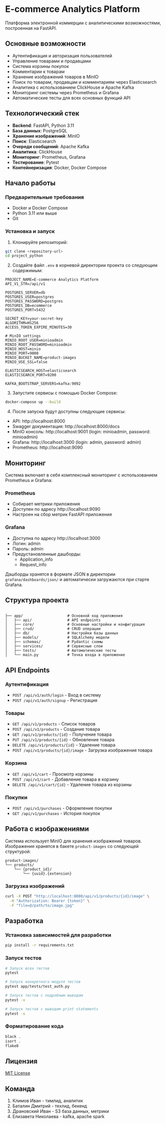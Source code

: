 # E-commerce Analytics Platform

Платформа электронной коммерции с аналитическими возможностями, построенная на FastAPI.

## Основные возможности

- Аутентификация и авторизация пользователей
- Управление товарами и продавцами
- Система корзины покупок
- Комментарии к товарам
- Хранение изображений товаров в MinIO
- Поиск по товарам, продавцам и комментариям через Elasticsearch
- Аналитика с использованием ClickHouse и Apache Kafka
- Мониторинг системы через Prometheus и Grafana
- Автоматические тесты для всех основных функций API

## Технологический стек

- **Backend**: FastAPI, Python 3.11
- **База данных**: PostgreSQL
- **Хранение изображений**: MinIO
- **Поиск**: Elasticsearch
- **Очереди сообщений**: Apache Kafka
- **Аналитика**: ClickHouse
- **Мониторинг**: Prometheus, Grafana
- **Тестирование**: Pytest
- **Контейнеризация**: Docker, Docker Compose

## Начало работы

### Предварительные требования

- Docker и Docker Compose
- Python 3.11 или выше
- Git

### Установка и запуск

1. Клонируйте репозиторий:
```bash
git clone <repository-url>
cd project_python
```

2. Создайте файл `.env` в корневой директории проекта со следующим содержимым:
```env
PROJECT_NAME=E-commerce Analytics Platform
API_V1_STR=/api/v1

POSTGRES_SERVER=db
POSTGRES_USER=postgres
POSTGRES_PASSWORD=postgres
POSTGRES_DB=ecommerce
POSTGRES_PORT=5432

SECRET_KEY=your-secret-key
ALGORITHM=HS256
ACCESS_TOKEN_EXPIRE_MINUTES=30

# MinIO settings
MINIO_ROOT_USER=minioadmin
MINIO_ROOT_PASSWORD=minioadmin
MINIO_HOST=minio
MINIO_PORT=9000
MINIO_BUCKET_NAME=product-images
MINIO_USE_SSL=false

ELASTICSEARCH_HOST=elasticsearch
ELASTICSEARCH_PORT=9200

KAFKA_BOOTSTRAP_SERVERS=kafka:9092
```

3. Запустите сервисы с помощью Docker Compose:
```bash
docker-compose up --build
```

4. После запуска будут доступны следующие сервисы:
- API: http://localhost:8000
- Swagger документация: http://localhost:8000/docs
- MinIO консоль: http://localhost:9001 (login: minioadmin, password: minioadmin)
- Grafana: http://localhost:3000 (login: admin, password: admin)
- Prometheus: http://localhost:9090

## Мониторинг

Система включает в себя комплексный мониторинг с использованием Prometheus и Grafana:

### Prometheus
- Собирает метрики приложения
- Доступен по адресу http://localhost:9090
- Настроен на сбор метрик FastAPI приложения

### Grafana
- Доступна по адресу http://localhost:3000
- Логин: admin
- Пароль: admin
- Предустановленные дашборды:
  - Application_info 
  - Request_info

Дашборды хранятся в формате JSON в директории `grafana/dashboards/json/` и автоматически загружаются при старте Grafana.

## Структура проекта

```

├── app/                    # Основной код приложения
│   ├── api/                # API endpoints
│   ├── core/               # Основные настройки и конфигурация
│   ├── crud/               # CRUD операции
│   ├── db/                 # Настройки базы данных
│   ├── models/             # SQLAlchemy модели
│   ├── schemas/            # Pydantic схемы
│   ├── services/           # Сервисные слои
│   ├── tests/              # Автоматические тесты
│   └── main.py             # Точка входа в приложение
```

## API Endpoints

### Аутентификация
- `POST /api/v1/auth/login` - Вход в систему
- `POST /api/v1/auth/signup` - Регистрация

### Товары
- `GET /api/v1/products` - Список товаров
- `POST /api/v1/products` - Создание товара
- `GET /api/v1/products/{id}` - Получение товара
- `PUT /api/v1/products/{id}` - Обновление товара
- `DELETE /api/v1/products/{id}` - Удаление товара
- `POST /api/v1/products/{id}/image` - Загрузка изображения товара

### Корзина
- `GET /api/v1/cart` - Просмотр корзины
- `POST /api/v1/cart` - Добавление товара в корзину
- `DELETE /api/v1/cart/{id}` - Удаление товара из корзины

### Покупки
- `POST /api/v1/purchases` - Оформление покупки
- `GET /api/v1/purchases` - История покупок

## Работа с изображениями

Система использует MinIO для хранения изображений товаров. Изображения хранятся в бакете `product-images` со следующей структурой:
```
product-images/
└── products/
    └── {product_id}/
        └── {uuid}.{extension}
```

### Загрузка изображений

```bash
curl -X POST "http://localhost:8000/api/v1/products/{id}/image" \
  -H "Authorization: Bearer {token}" \
  -F "file=@/path/to/image.jpg"
```

## Разработка

### Установка зависимостей для разработки
```bash
pip install -r requirements.txt
```

### Запуск тестов
```bash
# Запуск всех тестов
pytest

# Запуск конкретного модуля тестов
pytest app/tests/test_auth.py

# Запуск тестов с подробным выводом
pytest -v

# Запуск тестов с выводом print statements
pytest -s
```

### Форматирование кода
```bash
black .
isort .
flake8
```

## Лицензия

[MIT License](LICENSE)

## Команда
1. Климов Иван - тимлид, аналитик
2. Баталин Дмитрий - техлид, бекенд
3. Драновский Иван - S3 база данных, метрики
4. Елизавета Николаева - kafka, apache spark

